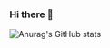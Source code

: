 ### Hi there 👋

![Anurag's GitHub stats](https://github-readme-stats.vercel.app/api?username=MindfulPol&show_icons=true&theme=radical&lol=1)
